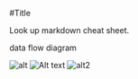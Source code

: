 #Title

Look up markdown cheat sheet.

data flow diagram

<img src="Assignment-1-ISQA/popchu.png" alt="alt"/>
<img src="https://drive.google.com/open?id=0B3mqF781jsLXVUp0bWhGdlJDRTQ" alt="Alt text"/>
<img src="http://assets.barcroftmedia.com.s3-website-eu-west-1.amazonaws.com/assets/images/recent-images-11.jpg" alt="alt2"/>
